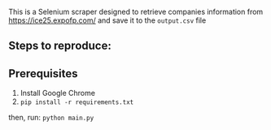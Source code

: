 This is a Selenium scraper designed to retrieve companies information from https://ice25.expofp.com/ and save it to the `output.csv` file

## Steps to reproduce:

## Prerequisites
1. Install Google Chrome
2. `pip install -r requirements.txt`

then, run:
`python main.py`